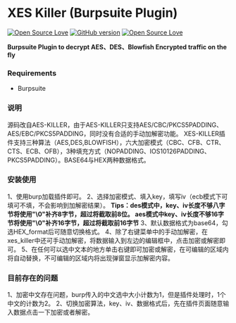 # XES Killer (Burpsuite Plugin)
[![Open Source Love](https://badges.frapsoft.com/os/v1/open-source.svg?v=102)](https://github.com/ellerbrock/open-source-badge/)
[![GitHub version](https://d25lcipzij17d.cloudfront.net/badge.svg?id=gh&type=0.3&v=0.1.3&x2=0)](http://badge.fury.io/gh/boennemann%2Fbadges)
[![Open Source Love](https://badges.frapsoft.com/os/mit/mit.svg?v=102)](https://github.com/ellerbrock/open-source-badge/)

**Burpsuite Plugin to decrypt AES、DES、Blowfish Encrypted traffic on the fly**

### Requirements
- Burpsuite



### 说明
源码改自AES-KILLER，由于AES-KILLER只支持AES/CBC/PKCS5PADDING、AES/EBC/PKCS5PADDING，同时没有合适的手动加解密功能。
XES-KILLER插件支持三种算法（AES,DES,BLOWFISH），六大加密模式（CBC、CFB、CTR、CTS、ECB、OFB），3种填充方式（NOPADDING、IOS10126PADDING、PKCS5PADDING）。BASE64与HEX两种数据格式。

### 安装使用
1、使用burp加载插件即可。
2、选择加密模式、填入key，填写iv（ecb模式下可填可不填，不会影响到加解密结果）。
**Tips：des模式中，key、iv长度不够八字节将使用"\0"补齐8字节，超过将截取前8位。
aes模式中key、iv长度不够16字节将使用"\0"补齐16字节，超过将截取前16字节**
3、默认数据格式为base64，勾选HEX_format后可随意切换格式。
4、除了右键菜单中的手动加解密，在xes_killer中还可手动加解密，将数据输入到左边的编辑框中，点击加密或解密即可。
5、在任何可以选中文本的地方单击右键即可加密或解密，在可编辑的区域内将自动替换，不可编辑的区域内将出现弹窗显示加解密内容。


### 目前存在的问题
1、加密中文存在问题，burp传入的中文选中大小计数为1，但是插件处理时，1个中文的计数为2。
2、切换加密算法，key、iv、数据格式后，先在插件页面随意输入数据点击一下加密或者解密。